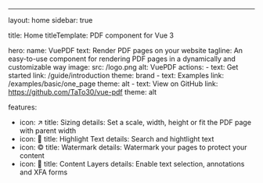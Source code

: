 ---
layout: home
sidebar: true

title: Home
titleTemplate: PDF component for Vue 3

hero:
  name: VuePDF
  text: Render PDF pages on your website
  tagline: An easy-to-use component for rendering PDF pages in a dynamically and customizable way
  image:
    src: /logo.png
    alt: VuePDF
  actions:
    - text: Get started
      link: /guide/introduction
      theme: brand
    - text: Examples
      link: /examples/basic/one_page
      theme: alt
    - text: View on GitHub
      link: https://github.com/TaTo30/vue-pdf
      theme: alt

features:
  - icon: ↗️
    title: Sizing
    details: Set a scale, width, height or fit the PDF page with parent width
  - icon: 🔆
    title: Highlight Text
    details: Search and hightlight text
  - icon: ©️
    title: Watermark
    details: Watermark your pages to protect your content
  - icon: 📖
    title: Content Layers
    details: Enable text selection, annotations and XFA forms
